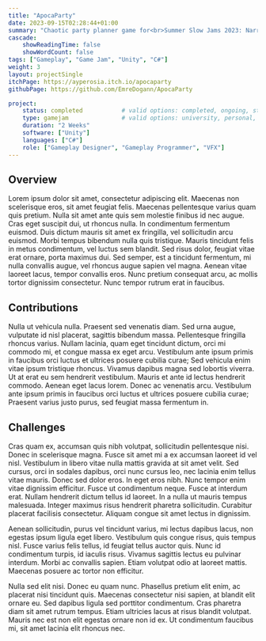 ```yaml
---
title: "ApocaParty"
date: 2023-09-15T02:28:44+01:00
summary: "Chaotic party planner game for<br>Summer Slow Jams 2023: Narrative"
cascade:
    showReadingTime: false
    showWordCount: false
tags: ["Gameplay", "Game Jam", "Unity", "C#"]
weight: 3
layout: projectSingle
itchPage: https://ayperosia.itch.io/apocaparty
githubPage: https://github.com/EmreDogann/ApocaParty

project:
    status: completed			# valid options: completed, ongoing, stopped
    type: gamejam				# valid options: university, personal, gamejam
    duration: "2 Weeks"
    software: ["Unity"]
    languages: ["C#"]
    role: ["Gameplay Designer", "Gameplay Programmer", "VFX"]
---
```

<!-- {{< github repo="emredogann/apocaparty" >}} -->

<!-- {{< buttonImage src="img/Itchio/logos/app-icon.png" href="https://ayperosia.itch.io/apocaparty" target="_blank" >}} -->

## Overview

Lorem ipsum dolor sit amet, consectetur adipiscing elit. Maecenas non scelerisque eros, sit amet feugiat felis. Maecenas pellentesque varius quam quis pretium. Nulla sit amet ante quis sem molestie finibus id nec augue. Cras eget suscipit dui, ut rhoncus nulla. In condimentum fermentum euismod. Duis dictum mauris sit amet ex fringilla, vel sollicitudin arcu euismod. Morbi tempus bibendum nulla quis tristique. Mauris tincidunt felis in metus condimentum, vel luctus sem blandit. Sed risus dolor, feugiat vitae erat ornare, porta maximus dui. Sed semper, est a tincidunt fermentum, mi nulla convallis augue, vel rhoncus augue sapien vel magna. Aenean vitae laoreet lacus, tempor convallis eros. Nunc pretium consequat arcu, ac mollis tortor dignissim consectetur. Nunc tempor rutrum erat in faucibus.

## Contributions

Nulla ut vehicula nulla. Praesent sed venenatis diam. Sed urna augue, vulputate id nisl placerat, sagittis bibendum massa. Pellentesque fringilla rhoncus varius. Nullam lacinia, quam eget tincidunt dictum, orci mi commodo mi, et congue massa ex eget arcu. Vestibulum ante ipsum primis in faucibus orci luctus et ultrices posuere cubilia curae; Sed vehicula enim vitae ipsum tristique rhoncus. Vivamus dapibus magna sed lobortis viverra. Ut at erat eu sem hendrerit vestibulum. Mauris et ante id lectus hendrerit commodo. Aenean eget lacus lorem. Donec ac venenatis arcu. Vestibulum ante ipsum primis in faucibus orci luctus et ultrices posuere cubilia curae; Praesent varius justo purus, sed feugiat massa fermentum in.

## Challenges

Cras quam ex, accumsan quis nibh volutpat, sollicitudin pellentesque nisi. Donec in scelerisque magna. Fusce sit amet mi a ex accumsan laoreet id vel nisl. Vestibulum in libero vitae nulla mattis gravida at sit amet velit. Sed cursus, orci in sodales dapibus, orci nunc cursus leo, nec lacinia enim tellus vitae mauris. Donec sed dolor eros. In eget eros nibh. Nunc tempor enim vitae dignissim efficitur. Fusce ut condimentum neque. Fusce at interdum erat. Nullam hendrerit dictum tellus id laoreet. In a nulla ut mauris tempus malesuada. Integer maximus risus hendrerit pharetra sollicitudin. Curabitur placerat facilisis consectetur. Aliquam congue sit amet lectus in dignissim.

Aenean sollicitudin, purus vel tincidunt varius, mi lectus dapibus lacus, non egestas ipsum ligula eget libero. Vestibulum quis congue risus, quis tempus nisl. Fusce varius felis tellus, id feugiat tellus auctor quis. Nunc id condimentum turpis, id iaculis risus. Vivamus sagittis lectus eu pulvinar interdum. Morbi ac convallis sapien. Etiam volutpat odio at laoreet mattis. Maecenas posuere ac tortor non efficitur.

Nulla sed elit nisi. Donec eu quam nunc. Phasellus pretium elit enim, ac placerat nisi tincidunt quis. Maecenas consectetur nisi sapien, at blandit elit ornare eu. Sed dapibus ligula sed porttitor condimentum. Cras pharetra diam sit amet rutrum tempus. Etiam ultricies lacus at risus blandit volutpat. Mauris nec est non elit egestas ornare non id ex. Ut condimentum faucibus mi, sit amet lacinia elit rhoncus nec.